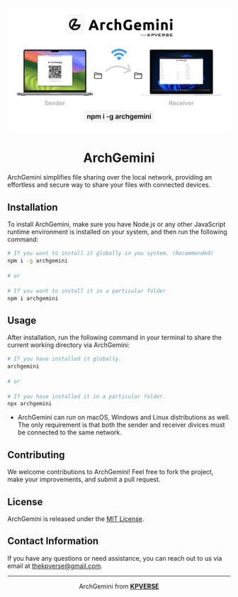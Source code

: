 ![](./front-end/public/archgemini-og.jpg)

<h1 align="center">ArchGemini</h1>

ArchGemini simplifies file sharing over the local network, providing an effortless and secure way to share your files with connected devices.

## Installation

To install ArchGemini, make sure you have Node.js or any other JavaScript runtime environment is installed on your system, and then run the following command:

```bash
# If you want to install it globally in you system. (Recommended)
npm i -g archgemini

# or

# If you want to install it in a particular folder
npm i archgemini
```

## Usage

After installation, run the following command in your terminal to share the current working directory via ArchGemini:

```bash
# If you have installed it globally.
archgemini

# or

# If you have installed it in a particular folder.
npx archgemini
```

-   ArchGemini can run on macOS, Windows and Linux distributions as well. The only requirement is that both the sender and receiver divices must be connected to the same network.

## Contributing

We welcome contributions to ArchGemini! Feel free to fork the project, make your improvements, and submit a pull request.

## License

ArchGemini is released under the [MIT License](./LICENSE).

## Contact Information

If you have any questions or need assistance, you can reach out to us via email at [thekpverse@gmail.com](mailto:thekpverse@gmail.com).

---

<div align="center">ArchGemini from <strong><a href="https://kpverse.in">KPVERSE</a></strong></div>
